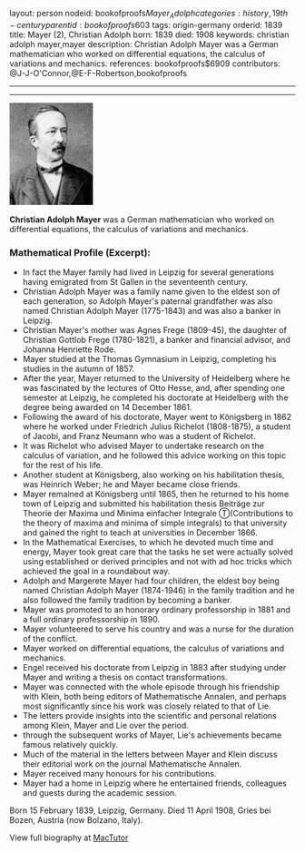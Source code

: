 layout: person
nodeid: bookofproofs$Mayer_Adolph
categories: history,19th-century
parentid: bookofproofs$603
tags: origin-germany
orderid: 1839
title: Mayer (2), Christian Adolph
born: 1839
died: 1908
keywords: christian adolph mayer,mayer
description: Christian Adolph Mayer was a German mathematician who worked on differential equations, the calculus of variations and mechanics.
references: bookofproofs$6909
contributors: @J-J-O'Connor,@E-F-Robertson,bookofproofs

---



---

![Mayer_Adolph.jpg](https://github.com/bookofproofs/bookofproofs.github.io/blob/main/_sources/_assets/images/portraits/Mayer_Adolph.jpg?raw=true)

**Christian Adolph Mayer** was a German mathematician who worked on differential equations, the calculus of variations and mechanics.

### Mathematical Profile (Excerpt):
* In fact the Mayer family had lived in Leipzig for several generations having emigrated from St Gallen in the seventeenth century.
* Christian Adolph Mayer was a family name given to the eldest son of each generation, so Adolph Mayer's paternal grandfather was also named Christian Adolph Mayer (1775-1843) and was also a banker in Leipzig.
* Christian Mayer's mother was Agnes Frege (1809-45), the daughter of Christian Gottlob Frege (1780-1821), a banker and financial advisor, and Johanna Henriette Rode.
* Mayer studied at the Thomas Gymnasium in Leipzig, completing his studies in the autumn of 1857.
* After the year, Mayer returned to the University of Heidelberg where he was fascinated by the lectures of Otto Hesse, and, after spending one semester at Leipzig, he completed his doctorate at Heidelberg with the degree being awarded on 14 December 1861.
* Following the award of his doctorate, Mayer went to Königsberg in 1862 where he worked under Friedrich Julius Richelot (1808-1875), a student of Jacobi, and Franz Neumann who was a student of Richelot.
* It was Richelot who advised Mayer to undertake research on the calculus of variation, and he followed this advice working on this topic for the rest of his life.
* Another student at Königsberg, also working on his habilitation thesis, was Heinrich Weber; he and Mayer became close friends.
* Mayer remained at Königsberg until 1865, then he returned to his home town of Leipzig and submitted his habilitation thesis Beiträge zur Theorie der Maxima und Minima einfacher Integrale Ⓣ(Contributions to the theory of maxima and minima of simple integrals) to that university and gained the right to teach at universities in December 1866.
* In the Mathematical Exercises, to which he devoted much time and energy, Mayer took great care that the tasks he set were actually solved using established or derived principles and not with ad hoc tricks which achieved the goal in a roundabout way.
* Adolph and Margerete Mayer had four children, the eldest boy being named Christian Adolph Mayer (1874-1946) in the family tradition and he also followed the family tradition by becoming a banker.
* Mayer was promoted to an honorary ordinary professorship in 1881 and a full ordinary professorship in 1890.
* Mayer volunteered to serve his country and was a nurse for the duration of the conflict.
* Mayer worked on differential equations, the calculus of variations and mechanics.
* Engel received his doctorate from Leipzig in 1883 after studying under Mayer and writing a thesis on contact transformations.
* Mayer was connected with the whole episode through his friendship with Klein, both being editors of Mathematische Annalen, and perhaps most significantly since his work was closely related to that of Lie.
* The letters provide insights into the scientific and personal relations among Klein, Mayer and Lie over the period.
* through the subsequent works of Mayer, Lie's achievements became famous relatively quickly.
* Much of the material in the letters between Mayer and Klein discuss their editorial work on the journal Mathematische Annalen.
* Mayer received many honours for his contributions.
* Mayer had a home in Leipzig where he entertained friends, colleagues and guests during the academic session.

Born 15 February 1839, Leipzig, Germany. Died 11 April 1908, Gries bei Bozen, Austria (now Bolzano, Italy).

View full biography at [MacTutor](https://mathshistory.st-andrews.ac.uk/Biographies/Mayer_Adolph/)
